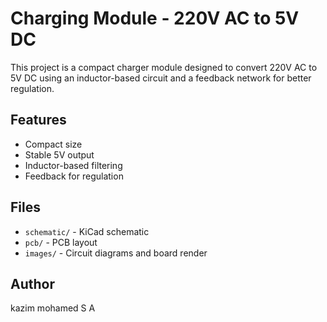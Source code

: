
# Charging Module - 220V AC to 5V DC

This project is a compact charger module designed to convert 220V AC to 5V DC using an inductor-based circuit and a feedback network for better regulation.

## Features
- Compact size
- Stable 5V output
- Inductor-based filtering
- Feedback for regulation

## Files
- `schematic/` - KiCad schematic
- `pcb/` - PCB layout
- `images/` - Circuit diagrams and board render

## Author
kazim mohamed S A
